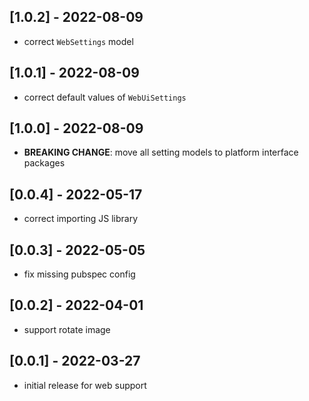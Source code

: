 
## [1.0.2] - 2022-08-09

* correct `WebSettings` model

## [1.0.1] - 2022-08-09

* correct default values of `WebUiSettings`

## [1.0.0] - 2022-08-09

* **BREAKING CHANGE**: move all setting models to platform interface packages

## [0.0.4] - 2022-05-17

* correct importing JS library

## [0.0.3] - 2022-05-05

* fix missing pubspec config

## [0.0.2] - 2022-04-01

* support rotate image

## [0.0.1] - 2022-03-27

* initial release for web support